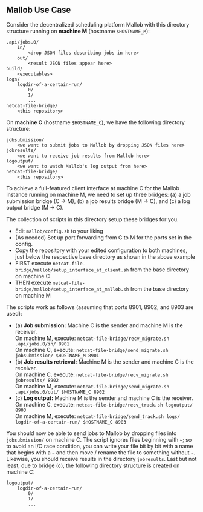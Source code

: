 
## Mallob Use Case

Consider the decentralized scheduling platform Mallob with this directory structure running on **machine M** (hostname `$HOSTNAME_M`):

```
.api/jobs.0/
    in/
        <drop JSON files describing jobs in here>
    out/
        <result JSON files appear here>
build/
    <executables>
logs/
    logdir-of-a-certain-run/
        0/
        1/
        ...
netcat-file-bridge/
    <this repository>
```

On **machine C** (hostname `$HOSTNAME_C`), we have the following directory structure:

```
jobsubmission/
    <we want to submit jobs to Mallob by dropping JSON files here>
jobresults/
    <we want to receive job results from Mallob here>
logoutput/
    <we want to watch Mallob's log output from here>
netcat-file-bridge/
    <this repository>
```

To achieve a full-featured client interface at machine C for the Mallob instance running on machine M, we need to set up three bridges: (a) a job submission bridge (C → M), (b) a job results bridge (M → C), and (c) a log output bridge (M → C). 

The collection of scripts in this directory setup these bridges for you. 
* Edit `mallob/config.sh` to your liking
* (As needed) Set up port forwarding from C to M for the ports set in the config.
* Copy the repository with your edited configuration to both machines, just below the respective base directory as shown in the above example
* FIRST execute `netcat-file-bridge/mallob/setup_interface_at_client.sh` from the base directory on machine C
* THEN execute `netcat-file-bridge/mallob/setup_interface_at_mallob.sh` from the base directory on machine M

The scripts work as follows (assuming that ports 8901, 8902, and 8903 are used):

* (a) **Job submission:** Machine C is the sender and machine M is the receiver.  
On machine M, execute: `netcat-file-bridge/recv_migrate.sh .api/jobs.0/in/ 8901`  
On machine C, execute: `netcat-file-bridge/send_migrate.sh jobsubmission/ $HOSTNAME_M 8901`
* (b) **Job results retrieval:** Machine M is the sender and machine C is the receiver.  
On machine C, execute: `netcat-file-bridge/recv_migrate.sh jobresults/ 8902`  
On machine M, execute: `netcat-file-bridge/send_migrate.sh .api/jobs.0/out/ $HOSTNAME_C 8902`
* (c) **Log output:** Machine M is the sender and machine C is the receiver.  
On machine C, execute: `netcat-file-bridge/recv_track.sh logoutput/ 8903`  
On machine M, execute: `netcat-file-bridge/send_track.sh logs/ logdir-of-a-certain-run/ $HOSTNAME_C 8903`

You should now be able to send jobs to Mallob by dropping files into `jobsubmission/` on machine C. The script ignores files beginning with `~`; so to avoid an I/O race condition, you can write your file bit by bit with a name that begins with a `~` and then move / rename the file to something without `~`. Likewise, you should receive results in the directory `jobresults`. Last but not least, due to bridge (c), the following directory structure is created on machine C:
```
logoutput/
    logdir-of-a-certain-run/
        0/
        1/
        ...
```
